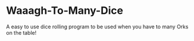 # Waaagh-To-Many-Dice

A easy to use dice rolling program to be used when you have to many Orks on the table!
